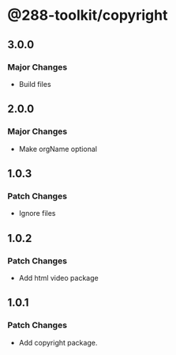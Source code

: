 # @288-toolkit/copyright

## 3.0.0

### Major Changes

- Build files

## 2.0.0

### Major Changes

- Make orgName optional

## 1.0.3

### Patch Changes

- Ignore files

## 1.0.2

### Patch Changes

- Add html video package

## 1.0.1

### Patch Changes

- Add copyright package.
